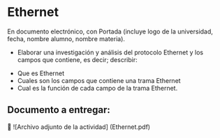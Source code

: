 # Ethernet
En documento electrónico, con Portada (incluye logo de la universidad, fecha, nombre alumno, nombre materia).
- Elaborar una investigación y análisis del protocolo Ethernet y los campos que contiene, es decir; describir:
+ Que es Ethernet
+ Cuales son los campos que contiene una trama Ethernet
+ Cual es la función de cada campo de la trama Ethernet.

## Documento a entregar:
:paperclip: ![Archivo adjunto de la actividad] (Ethernet.pdf) 
